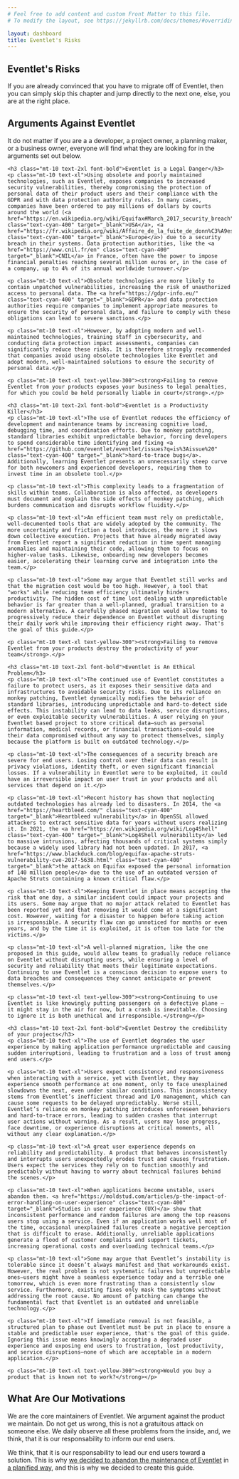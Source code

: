 ```yaml
---
# Feel free to add content and custom Front Matter to this file.
# To modify the layout, see https://jekyllrb.com/docs/themes/#overriding-theme-defaults

layout: dashboard
title: Eventlet's Risks
---
```

<section>
    <h1 class="text-4xl font-bold">Eventlet's Risks</h1>
    <p class="mt-10 text-xl">If you are already convinced that you have to migrate off of Eventlet, then you can simply skip this chapter and jump directly to the next one, else, you are at the right place.</p>
</section>
<section>
    <h2 class="mt-10 text-3xl font-bold">Arguments Against Eventlet</h2>
    <p class="mt-10 text-xl">It do not matter if you are a a developer, a project owner, a planning maker, or a business owner, everyone will find what they are looking for in the arguments set out below.</p>

    <h3 class="mt-10 text-2xl font-bold">Eventlet is a Legal Danger</h3>
    <p class="mt-10 text-xl">Using obsolete and poorly maintained technologies, such as Eventlet, exposes companies to increased security vulnerabilities, thereby compromising the protection of personal data of their product users and their compliance with the GDPR and with data protection authority rules. In many cases, companies have been ordered to pay millions of dollars by courts around the world (<a href="https://en.wikipedia.org/wiki/Equifax#March_2017_security_breach" class="text-cyan-400" target="_blank">USA</a>, <a href="https://fr.wikipedia.org/wiki/Affaire_de_la_fuite_de_donn%C3%A9es_de_sant%C3%A9_de_laboratoires_fran%C3%A7ais" class="text-cyan-400" target="_blank">Europe</a>) due to a security breach in their systems. Data protection authorities, like the <a href="https://www.cnil.fr/en" class="text-cyan-400" target="_blank">CNIL</a> in France, often have the power to impose financial penalties reaching several million euros or, in the case of a company, up to 4% of its annual worldwide turnover.​</p>

    <p class="mt-10 text-xl">Obsolete technologies are more likely to contain unpatched vulnerabilities, increasing the risk of unauthorized access to personal data. The <a href="https://gdpr-info.eu/" class="text-cyan-400" target="_blank">GDPR</a> and data protection authorities require companies to implement appropriate measures to ensure the security of personal data, and failure to comply with these obligations can lead to severe sanctions.​</p>

    <p class="mt-10 text-xl">However, by adopting modern and well-maintained technologies, training staff in cybersecurity, and conducting data protection impact assessments, companies can significantly reduce these risks. It is therefore strongly recommended that companies avoid using obsolete technologies like Eventlet and adopt modern, well-maintained solutions to ensure the security of personal data.​</p>

    <p class="mt-10 text-xl text-yellow-300"><strong>Failing to remove Eventlet from your products exposes your business to legal penalties, for which you could be held personally liable in court</strong>.</p>

    <h3 class="mt-10 text-2xl font-bold">Eventlet is a Productivity Killer</h3>
    <p class="mt-10 text-xl">The use of Eventlet reduces the efficiency of development and maintenance teams by increasing cognitive load, debugging time, and coordination efforts. Due to monkey patching, standard libraries exhibit unpredictable behavior, forcing developers to spend considerable time identifying and fixing <a href="https://github.com/eventlet/eventlet/issues?q=is%3Aissue%20" class="text-cyan-400" target="_blank">hard-to-trace bugs</a>. Additionally, learning Eventlet presents an unnecessarily steep curve for both newcomers and experienced developers, requiring them to invest time in an obsolete tool.</p>

    <p class="mt-10 text-xl">This complexity leads to a fragmentation of skills within teams. Collaboration is also affected, as developers must document and explain the side effects of monkey patching, which burdens communication and disrupts workflow fluidity.</p>

    <p class="mt-10 text-xl">An efficient team must rely on predictable, well-documented tools that are widely adopted by the community. The more uncertainty and friction a tool introduces, the more it slows down collective execution. Projects that have already migrated away from Eventlet report a significant reduction in time spent managing anomalies and maintaining their code, allowing them to focus on higher-value tasks. Likewise, onboarding new developers becomes easier, accelerating their learning curve and integration into the team.</p>

    <p class="mt-10 text-xl">Some may argue that Eventlet still works and that the migration cost would be too high. However, a tool that "works" while reducing team efficiency ultimately hinders productivity. The hidden cost of time lost dealing with unpredictable behavior is far greater than a well-planned, gradual transition to a modern alternative. A carefully phased migration would allow teams to progressively reduce their dependence on Eventlet without disrupting their daily work while improving their efficiency right away. That's the goal of this guide.​</p>

    <p class="mt-10 text-xl text-yellow-300"><strong>Failing to remove Eventlet from your products destroy the productivity of your team</strong>.</p>

    <h3 class="mt-10 text-2xl font-bold">Eventlet is An Ethical Problem</h3>
    <p class="mt-10 text-xl">The continued use of Eventlet constitutes a failure to protect users, as it exposes their sensitive data and infrastructures to avoidable security risks. Due to its reliance on monkey patching, Eventlet dynamically modifies the behavior of standard libraries, introducing unpredictable and hard-to-detect side effects. This instability can lead to data leaks, service disruptions, or even exploitable security vulnerabilities. A user relying on your Eventlet based project to store critical data—such as personal information, medical records, or financial transactions—could see their data compromised without any way to protect themselves, simply because the platform is built on outdated technology.</p>

    <p class="mt-10 text-xl">The consequences of a security breach are severe for end users. Losing control over their data can result in privacy violations, identity theft, or even significant financial losses. If a vulnerability in Eventlet were to be exploited, it could have an irreversible impact on user trust in your products and all services that depend on it.</p>

    <p class="mt-10 text-xl">Recent history has shown that neglecting outdated technologies has already led to disasters. In 2014, the <a href="https://heartbleed.com/" class="text-cyan-400" target="_blank">Heartbleed vulnerability</a> in OpenSSL allowed attackers to extract sensitive data for years without users realizing it. In 2021, the <a href="https://en.wikipedia.org/wiki/Log4Shell" class="text-cyan-400" target="_blank">Log4Shell vulnerability</a> led to massive intrusions, affecting thousands of critical systems simply because a widely used library had not been updated. In 2017, <a href="https://www.blackduck.com/blog/equifax-apache-struts-vulnerability-cve-2017-5638.html" class="text-cyan-400" target="_blank">the attack on Equifax exposed the personal information of 140 million people</a> due to the use of an outdated version of Apache Struts containing a known critical flaw.</p>

    <p class="mt-10 text-xl">Keeping Eventlet in place means accepting the risk that one day, a similar incident could impact your projects and its users. Some may argue that no major attack related to Eventlet has been reported yet and that removing it would come at a significant cost. However, waiting for a disaster to happen before taking action is irresponsible. A security flaw can go unnoticed for months or even years, and by the time it is exploited, it is often too late for the victims.</p>

    <p class="mt-10 text-xl">A well-planned migration, like the one proposed in this guide, would allow teams to gradually reduce reliance on Eventlet without disrupting users, while ensuring a level of security and reliability that meets their legitimate expectations. Continuing to use Eventlet is a conscious decision to expose users to data breaches and consequences they cannot anticipate or prevent themselves.</p>

    <p class="mt-10 text-xl text-yellow-300"><strong>Continuing to use Eventlet is like knowingly putting passengers on a defective plane — it might stay in the air for now, but a crash is inevitable. Choosing to ignore it is both unethical and irresponsible.</strong></p>

    <h3 class="mt-10 text-2xl font-bold">Eventlet Destroy the credibility of your projects</h3>
    <p class="mt-10 text-xl">The use of Eventlet degrades the user experience by making application performance unpredictable and causing sudden interruptions, leading to frustration and a loss of trust among end users.</p>  

    <p class="mt-10 text-xl">Users expect consistency and responsiveness when interacting with a service, yet with Eventlet, they may experience smooth performance at one moment, only to face unexplained slowdowns the next, even under similar conditions. This inconsistency stems from Eventlet’s inefficient thread and I/O management, which can cause some requests to be delayed unpredictably. Worse still, Eventlet’s reliance on monkey patching introduces unforeseen behaviors and hard-to-trace errors, leading to sudden crashes that interrupt user actions without warning. As a result, users may lose progress, face downtime, or experience disruptions at critical moments, all without any clear explanation.</p>

    <p class="mt-10 text-xl">A great user experience depends on reliability and predictability. A product that behaves inconsistently and interrupts users unexpectedly erodes trust and causes frustration. Users expect the services they rely on to function smoothly and predictably without having to worry about technical failures behind the scenes.</p>

    <p class="mt-10 text-xl">When applications become unstable, users abandon them. <a href="https://moldstud.com/articles/p-the-impact-of-error-handling-on-user-experience" class="text-cyan-400" target="_blank">Studies in user experience (UX)</a> show that inconsistent performance and random failures are among the top reasons users stop using a service. Even if an application works well most of the time, occasional unexplained failures create a negative perception that is difficult to erase. Additionally, unreliable applications generate a flood of customer complaints and support tickets, increasing operational costs and overloading technical teams.</p>

    <p class="mt-10 text-xl">Some may argue that Eventlet’s instability is tolerable since it doesn’t always manifest and that workarounds exist. However, the real problem is not systematic failures but unpredictable ones—users might have a seamless experience today and a terrible one tomorrow, which is even more frustrating than a consistently slow service. Furthermore, existing fixes only mask the symptoms without addressing the root cause. No amount of patching can change the fundamental fact that Eventlet is an outdated and unreliable technology.</p>

    <p class="mt-10 text-xl">If immediate removal is not feasible, a structured plan to phase out Eventlet must be put in place to ensure a stable and predictable user experience, that's the goal of this guide. Ignoring this issue means knowingly accepting a degraded user experience and exposing end users to frustration, lost productivity, and service disruptions—none of which are acceptable in a modern application.</p>

    <p class="mt-10 text-xl text-yellow-300"><strong>Would you buy a product that is known not to work?</strong></p>  
</section>

<section>
    <h2 class="mt-10 text-3xl font-bold">What Are Our Motivations</h2>
    <p class="mt-10 text-xl">We are the core maintainers of Eventlet. We argument against the product we maintain. Do not get us wrong, this is not a gratuitous attack on someone else. We daily observe all these problems from the inside, and, we think, that it is our responsability to inform our end users.</p>
    <p class="mt-10 text-xl">We think, that it is our responsability to lead our end users toward a solution. This is why <a href="https://github.com/eventlet/eventlet/issues/824" class="text-cyan-400" target="_blank">we decided to abandon the maintenance of Eventlet</a> in <a href="https://review.opendev.org/c/openstack/governance/+/902585" class="text-cyan-400" target="_blank">a planified way</a>, and this is why we decided to create this guide.</p>
</section>
